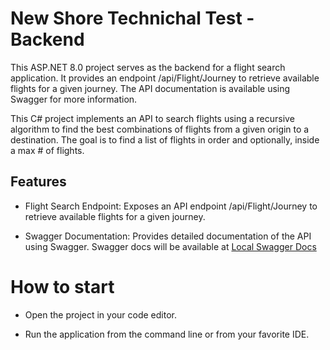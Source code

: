 # New Shore Technichal Test - Backend

This ASP.NET 8.0 project serves as the backend for a flight search application. It provides an endpoint /api/Flight/Journey to retrieve available flights for a given journey. The API documentation is available using Swagger for more information.

This C# project implements an API to search flights using a recursive algorithm to find the best combinations of flights from a given origin to a destination. The goal is to find a list of flights in order and optionally, inside a max # of flights.

## Features

- Flight Search Endpoint: Exposes an API endpoint /api/Flight/Journey to retrieve available flights for a given journey.

- Swagger Documentation: Provides detailed documentation of the API using Swagger. Swagger docs will be available at [Local Swagger Docs](https://localhost:7058/swagger/index.html)

# How to start

- Open the project in your code editor.

- Run the application from the command line or from your favorite IDE.
